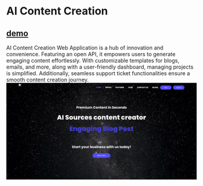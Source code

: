 # AI Content Creation
## [demo](https://appsaeed.github.io/asc)
AI Content Creation Web Application is a hub of innovation and convenience.
Featuring an open API, it empowers users to generate engaging content effortlessly. With customizable templates for blogs, emails, and more,
along with a user-friendly dashboard, managing projects is simplified. Additionally, seamless support ticket functionalities ensure a smooth content creation journey.
![](https://raw.githubusercontent.com/appsaeed/assets/main/projects/asc/ai-content-creation.png)
